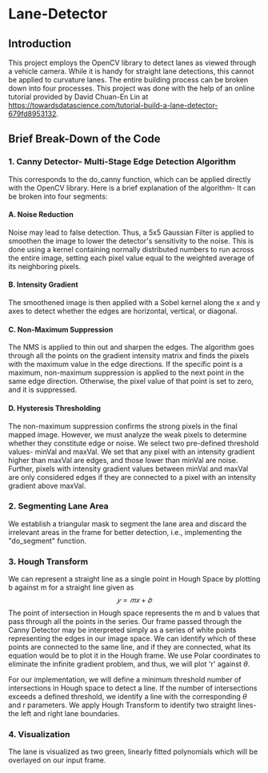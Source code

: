 # Lane-Detector
## Introduction
This project employs the OpenCV library to detect lanes as viewed through a vehicle camera. While it is handy for straight lane detections, this cannot be applied to curvature lanes. The entire building process can be broken down into four processes. This project was done with the help of an online tutorial provided by David Chuan-En Lin at https://towardsdatascience.com/tutorial-build-a-lane-detector-679fd8953132.
## Brief Break-Down of the Code
### 1. Canny Detector- Multi-Stage Edge Detection Algorithm
This corresponds to the do_canny function, which can be applied directly with the OpenCV library. Here is a brief explanation of the algorithm- It can be broken into four segments:
#### A. Noise Reduction
Noise may lead to false detection. Thus, a 5x5 Gaussian Filter is applied to smoothen the image to lower the detector's sensitivity to the noise. This is done using a kernel containing normally distributed numbers to run across the entire image, setting each pixel value equal to the weighted average of its neighboring pixels.
#### B. Intensity Gradient
The smoothened image is then applied with a Sobel kernel along the x and y axes to detect whether the edges are horizontal, vertical, or diagonal.
#### C. Non-Maximum Suppression
The NMS is applied to thin out and sharpen the edges. The algorithm goes through all the points on the gradient intensity matrix and finds the pixels with the maximum value in the edge directions. If the specific point is a maximum, non-maximum suppression is applied to the next point in the same edge direction. Otherwise, the pixel value of that point is set to zero, and it is suppressed.
#### D. Hysteresis Thresholding
The non-maximum suppression confirms the strong pixels in the final mapped image. However, we must analyze the weak pixels to determine whether they constitute edge or noise. We select two pre-defined threshold values- minVal and maxVal. We set that any pixel with an intensity gradient higher than maxVal are edges, and those lower than minVal are noise. Further, pixels with intensity gradient values between minVal and maxVal are only considered edges if they are connected to a pixel with an intensity gradient above maxVal.
### 2. Segmenting Lane Area
We establish a triangular mask to segment the lane area and discard the irrelevant areas in the frame for better detection, i.e., implementing the "do_segment" function.
### 3. Hough Transform
We can represent a straight line as a single point in Hough Space by plotting b against m for a straight line given as
$$𝑦=𝑚𝑥+𝑏$$
 The point of intersection in Hough space represents the m and b values that pass through all the points in the series.
Our frame passed through the Canny Detector may be interpreted simply as a series of white points representing the edges in our image space. We can identify which of these points are connected to the same line, and if they are connected, what its equation would be to plot it in the Hough frame.
We use Polar coordinates to eliminate the infinite gradient problem, and thus, we will plot 'r' against $\theta$.
 
For our implementation, we will define a minimum threshold number of intersections in Hough space to detect a line. If the number of intersections exceeds a defined threshold, we identify a line with the corresponding $\theta$ and r parameters.
We apply Hough Transform to identify two straight lines- the left and right lane boundaries.
 ### 4. Visualization
 The lane is visualized as two green, linearly fitted polynomials which will be overlayed on our input frame.
 


